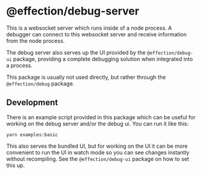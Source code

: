 # @effection/debug-server

This is a websocket server which runs inside of a node process. A debugger can
connect to this websocket server and receive information from the node process.

The debug server also serves up the UI provided by the `@effection/debug-ui`
package, providing a complete debugging solution when integrated into a
process.

This package is usually not used directly, but rather through the
`@effection/debug` package.

## Development

There is an example script provided in this package which can be useful for working
on the debug server and/or the debug ui. You can run it like this:

```
yarn examples:basic
```

This also serves the bundled UI, but for working on the UI it can be more
convenient to run the UI in watch mode so you can see changes instantly without
recompiling. See the `@effection/debug-ui` package on how to set this up.
